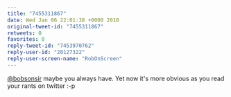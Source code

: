 ```yaml
---
title: "7455311867"
date: Wed Jan 06 22:01:38 +0000 2010
original-tweet-id: "7455311867"
retweets: 0
favorites: 0
reply-tweet-id: "7453970762"
reply-user-id: "20127322"
reply-user-screen-name: "RobOnScreen"
---
```

<a href="https://twitter.com/bobsonsir">@bobsonsir</a> maybe you always have. Yet now it's more obvious as you read your rants on twitter :-p
